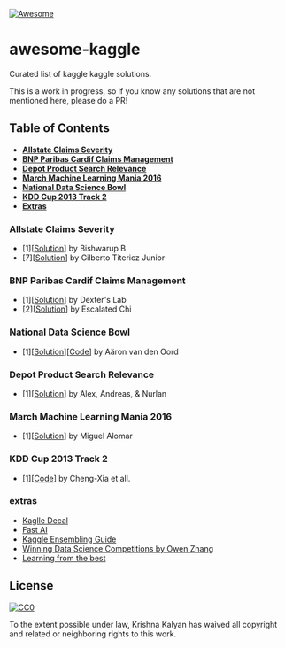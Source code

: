 [![Awesome](https://cdn.rawgit.com/sindresorhus/awesome/d7305f38d29fed78fa85652e3a63e154dd8e8829/media/badge.svg)](https://github.com/sindresorhus/awesome)

# awesome-kaggle
Curated list of kaggle kaggle solutions.

This is a work in progress, so if you know any solutions that are not mentioned here, please do a PR!

## Table of Contents
* **[Allstate Claims Severity](#allstate-claims-severity)**
* **[BNP Paribas Cardif Claims Management](#bnp-paribas-cardif-claims-management)**
* **[Depot Product Search Relevance](#depot-product-search-relevance)**
* **[March Machine Learning Mania 2016](#march-machine-learning-mania-2016)** 
* **[National Data Science Bowl](#national-data-science-bowl)** 
* **[KDD Cup 2013 Track 2](#kdd-cup-2013-track-2)** 
* **[Extras](#extras)** 

### Allstate Claims Severity
- [1][[Solution](https://www.kaggle.com/c/allstate-claims-severity/discussion/26416)] by Bishwarup B
- [7][[Solution](https://www.kaggle.com/c/allstate-claims-severity/discussion/26537)] by Gilberto Titericz Junior

### BNP Paribas Cardif Claims Management
- [1][[Solution](https://www.kaggle.com/c/bnp-paribas-cardif-claims-management/forums/t/20247/1-dexter-s-lab-winning-solution)] by Dexter's Lab
- [2][[Solution](https://www.kaggle.com/c/bnp-paribas-cardif-claims-management/forums/t/20252/escalated-chi-2nd-place-solution)] by Escalated Chi

### National Data Science Bowl

- [1][[Solution](http://benanne.github.io/2015/03/17/plankton.html)][[Code](https://github.com/benanne/kaggle-ndsb)] by Aäron van den Oord

### Depot Product Search Relevance

- [1][[Solution](http://blog.kaggle.com/2016/05/18/home-depot-product-search-relevance-winners-interview-1st-place-alex-andreas-nurlan/)] by Alex, Andreas, & Nurlan


### March Machine Learning Mania 2016

- [1][[Solution](http://blog.kaggle.com/2016/05/10/march-machine-learning-mania-2016-winners-interview-1st-place-miguel-alomar/)] by Miguel Alomar


### KDD Cup 2013 Track 2

- [1][[Code](https://github.com/kdd-cup-2013-ntu/track2)] by Cheng-Xia et all.

### extras

- [Kaglle Decal](https://www.youtube.com/watch?v=RUrXA9koSCw&list=PLe1ZejL9wM_4qG-EEM4iqudPKGKdZG-6h&index=1)
- [Fast AI](http://www.fast.ai/)
- [Kaggle Ensembling Guide](http://mlwave.com/kaggle-ensembling-guide/)
- [Winning Data Science Competitions by Owen Zhang](http://de.slideshare.net/ShangxuanZhang/winning-data-science-competitions-presented-by-owen-zhang)
- [Learning from the best](http://blog.kaggle.com/2014/08/01/learning-from-the-best/)

## License

[![CC0](https://licensebuttons.net/p/zero/1.0/88x31.png)](http://creativecommons.org/publicdomain/zero/1.0/)

To the extent possible under law, Krishna Kalyan has waived all copyright and related or neighboring rights to this work.
